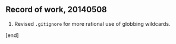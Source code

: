 ## Record of work, 20140508

 1. Revised `.gitignore` for more rational use of globbing wildcards.

[end]
